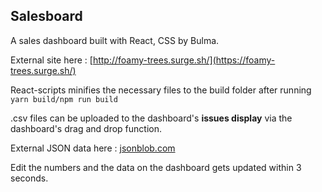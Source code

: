 ## Salesboard ##

A sales dashboard built with React, CSS by Bulma.

External site here :  [http://foamy-trees.surge.sh/](https://foamy-trees.surge.sh/)

React-scripts minifies the necessary files to the build folder after running `yarn build/npm run build`

.csv files can be uploaded to the dashboard's **issues display** via the dashboard's drag and drop function.

External JSON data here :  [jsonblob.com](https://jsonblob.com/74a7f0ea-b25b-11e6-871b-2761cb55326e)

Edit the numbers and the data on the dashboard gets updated within 3 seconds.